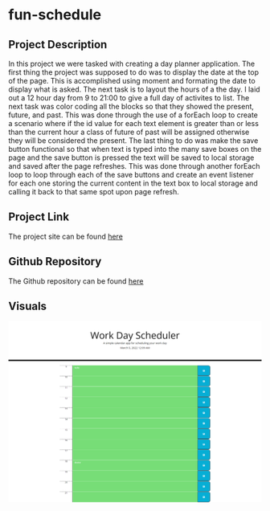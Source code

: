 # fun-schedule

## Project Description
In this project we were tasked with creating a day planner application. The first thing the project was supposed to do was to display the date at the top of the page. This is accomplished using moment and formating the date to display what is asked. The next task is to layout the hours of a the day. I laid out a 12 hour day from 9 to 21:00 to give a full day of activites to list. The next task was color coding all the blocks so that they showed the present, future, and past. This was done through the use of a forEach loop to create a scenario where if the id value for each text element is greater than or less than the current hour a class of future of past will be
assigned otherwise they will be considered the present. The last thing to do was make the save button functional so that when text is typed into the many save boxes on the page and the save button is pressed the text will be saved to local storage and saved after the page refreshes. This was done through another forEach loop to loop through each of the save buttons and create an event listener for each one storing the current content in the text box to local storage and calling it back to that same spot upon page refresh.  

## Project Link
The project site can be found [here](https://choyle-01.github.io/fun-schedule//)

## Github Repository
The Github repository can be found [here](https://github.com/choyle-01/fun-schedule)

## Visuals
![photo of finished website](./assets/Work-Day-Scheduler.png)